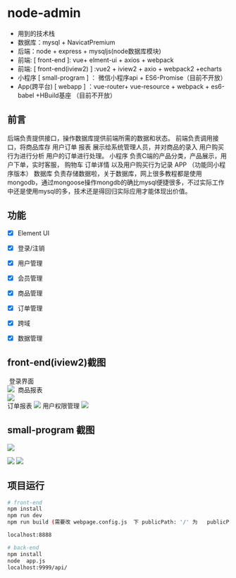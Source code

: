 # node-admin #
- 用到的技术栈
- 数据库：mysql + NavicatPremium
- 后端：node + express + mysqljs(node数据库模块)
- 前端: [ front-end ]: vue+ elment-ui + axios + webpack
- 前端: [ front-end(iview2) ] :vue2  + iview2 + axio + webpack2 +echarts
- 小程序 [ small-program ] ： 微信小程序api + ES6-Promise（目前不开放）
- App(跨平台)  [ webapp ] ：vue-router+ vue-resource + webpack + es6-babel +HBuild基座 （目前不开放）

## 前言 ##
后端负责提供接口，操作数据库提供前端所需的数据和状态。
前端负责调用接口，将商品库存 用户订单 报表 展示给系统管理人员，并对商品的录入 用户购买行为进行分析  用户的订单进行处理。
小程序 负责C端的产品分类，产品展示，用户下单，实时客服， 购物车 订单详情 以及用户购买行为记录
APP  （功能同小程序版本）
数据库 负责存储数据啦，关于数据库，网上很多教程都是使用mongodb，通过mongoose操作mongdb的确比mysql便捷很多，不过实际工作中还是使用mysql的多，技术还是得回归实际应用才能体现出价值。


## 功能 ##
- [x] Element UI
- [x] 登录/注销
- [x] 用户管理
- [x] 会员管理
- [x] 商品管理
- [x] 订单管理
- [x] 跨域
- [x] 数据管理 



## front-end(iview2)截图 
  登录界面</br>
![](https://raw.githubusercontent.com/cinoliu/node-admin-/master/front-end(iview2)/Screenshot/login.jpg) 
  商品报表</br>
![](https://raw.githubusercontent.com/cinoliu/node-admin-/master/front-end(iview2)/Screenshot/goods.jpg)   
 订单报表
![](https://raw.githubusercontent.com/cinoliu/node-admin-/master/front-end(iview2)/Screenshot/oder.jpg) 
 用户权限管理
![](https://raw.githubusercontent.com/cinoliu/node-admin-/master/front-end(iview2)/Screenshot/user.jpg)   


## small-program 截图 

![](https://raw.githubusercontent.com/cinoliu/node-admin-/master/small-program/Screenshot/1.jpg) 

![](https://raw.githubusercontent.com/cinoliu/node-admin-/master/small-program/Screenshot/2.jpg) 
![](https://raw.githubusercontent.com/cinoliu/node-admin-/master/small-program/Screenshot/3.jpg) 





## 项目运行 ##

```bash
# front-end
npm install
npm run dev
npm run build (需要改 webpage.config.js  下 publicPath: '/' 为   publicPath: './')

localhost:8888

# back-end
npm install
node  app.js
localhost:9999/api/



